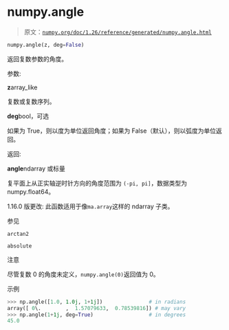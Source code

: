 # numpy.angle

> 原文：[`numpy.org/doc/1.26/reference/generated/numpy.angle.html`](https://numpy.org/doc/1.26/reference/generated/numpy.angle.html)

```py
numpy.angle(z, deg=False)
```

返回复数参数的角度。

参数:

**z**array_like

复数或复数序列。

**deg**bool，可选

如果为 True，则以度为单位返回角度；如果为 False（默认），则以弧度为单位返回。

返回:

**angle**ndarray 或标量

复平面上从正实轴逆时针方向的角度范围为 `(-pi, pi]`，数据类型为 numpy.float64。

1.16.0 版更改: 此函数适用于像`ma.array`这样的 ndarray 子类。

参见

`arctan2`

`absolute`

注意

尽管复数 0 的角度未定义，`numpy.angle(0)`返回值为 0。

示例

```py
>>> np.angle([1.0, 1.0j, 1+1j])               # in radians
array([ 0\.        ,  1.57079633,  0.78539816]) # may vary
>>> np.angle(1+1j, deg=True)                  # in degrees
45.0 
```
